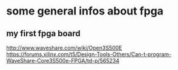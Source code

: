 some general infos about fpga
=============================


my first fpga board
-------------------

http://www.waveshare.com/wiki/Open3S500E
https://forums.xilinx.com/t5/Design-Tools-Others/Can-t-program-WaveShare-Core3S500e-FPGA/td-p/565234


